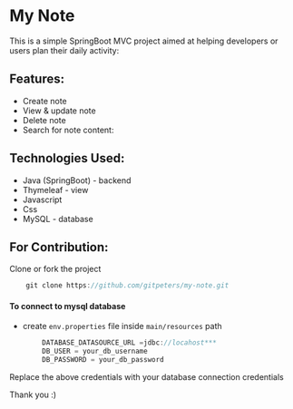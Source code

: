 
# My Note
This is a simple SpringBoot MVC project aimed at helping developers or users plan their daily activity:

## Features:
- Create note
- View & update note
- Delete note
- Search for note content:

## Technologies Used:
- Java (SpringBoot) - backend
- Thymeleaf - view
- Javascript
- Css
- MySQL - database

## For Contribution:
Clone or fork the project
```java
    git clone https://github.com/gitpeters/my-note.git
```
#### To connect to mysql database
- create `env.properties` file inside `main/resources` path
```java
        DATABASE_DATASOURCE_URL =jdbc://locahost***
        DB_USER = your_db_username
        DB_PASSWORD = your_db_password
```
Replace the above credentials with your database connection credentials

Thank you :)